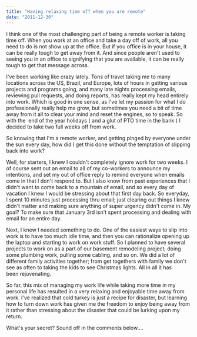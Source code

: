 ```yaml
---
title: "Having relaxing time off when you are remote"
date: "2011-12-30"
---
```


I think one of the most challenging part of being a remote worker is taking time off. When you work at an office and take a day off of work, all you need to do is not show up at the office. But if you office is in your house, it can be really tough to get away from it. And since people aren't used to seeing you in an office to signifying that you are available, it can be really tough to get that message across.

I've been working like crazy lately. Tons of travel taking me to many locations across the US, Brazil, and Europe, lots of hours in getting various projects and programs going, and many late nights processing emails, reviewing pull requests, and doing reports, has really kept my head entirely into work. Which is good in one sense, as I've let my passion for what I do professionally really help me grow, but sometimes you need a bit of time away from it all to clear your mind and reset the engines, so to speak. So with the  end of the year holidays ( and a glut of PTO time in the bank ) I decided to take two full weeks off from work.

So knowing that I'm a remote worker, and getting pinged by everyone under the sun every day, how did I get this done without the temptation of slipping back into work?

Well, for starters, I knew I couldn't completely ignore work for two weeks. I of course sent out an email to all of my co-workers to announce my intentions, and set my out of office reply to remind everyone when emails come in that I don't respond to. But I also know from past experiences that I didn't want to come back to a mountain of email, and so every day of vacation I knew I would be stressing about that first day back. So everyday, I spent 10 minutes just processing thru email; just clearing out things I knew didn't matter and making sure anything of super urgency didn't come in. My goal? To make sure that January 3rd isn't spent processing and dealing with email for an entire day.

Next, I knew I needed something to do. One of the easiest ways to slip into work is to have too much idle time, and then you can rationalize opening up the laptop and starting to work on work stuff. So I planned to have several projects to work on as a part of our basement remodeling project; doing some plumbing work, pulling some cabling, and so on. We did a lot of different family activities together; from get togethers with family we don't see as often to taking the kids to see Christmas lights. All in all it has been rejuvenating.

So far, this mix of managing my work life while taking more time in my personal life has resulted in a very relaxing and enjoyable time away from work. I've realized that cold turkey is just a recipe for disaster, but learning how to turn down work has given me the freedom to enjoy being away from it rather than stressing about the disaster that could be lurking upon my return.

What's your secret? Sound off in the comments below....
